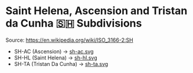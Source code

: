 # Saint Helena, Ascension and Tristan da Cunha 🇸🇭 Subdivisions

Source: https://en.wikipedia.org/wiki/ISO_3166-2:SH

* SH-AC (Ascension) -> [sh-ac.svg](https://github.com/amckenna41/iso3166-flag-icons/blob/main/iso3166-2-icons/SH/sh-ac.svg)
* SH-HL (Saint Helena) -> [sh-hl.svg](https://github.com/amckenna41/iso3166-flag-icons/blob/main/iso3166-2-icons/SH/sh-hl.svg)
* SH-TA (Tristan Da Cunha) -> [sh-ta.svg](https://github.com/amckenna41/iso3166-flag-icons/blob/main/iso3166-2-icons/SH/sh-ta.svg)
